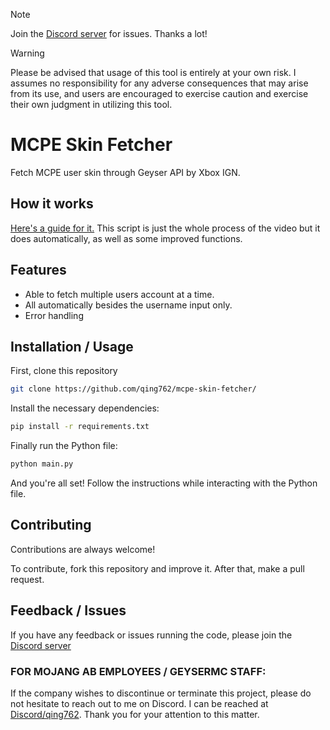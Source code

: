 > [!NOTE]  
> Join the [Discord server](https://qing762.is-a.dev/discord) for issues. Thanks a lot!

> [!WARNING]
> Please be advised that usage of this tool is entirely at your own risk. I assumes no responsibility for any adverse consequences that may arise from its use, and users are encouraged to exercise caution and exercise their own judgment in utilizing this tool.
# MCPE Skin Fetcher

Fetch MCPE user skin through Geyser API by Xbox IGN.




## How it works

[Here's a guide for it.](https://www.youtube.com/watch?v=DKhBCFU5AHw) This script is just the whole process of the video but it does automatically, as well as some improved functions.
## Features

- Able to fetch multiple users account at a time.
- All automatically besides the username input only.
- Error handling



## Installation / Usage

First, clone this repository
```bash
git clone https://github.com/qing762/mcpe-skin-fetcher/
```

Install the necessary dependencies:
```bash
pip install -r requirements.txt
```

Finally run the Python file:
```bash
python main.py
```
And you're all set! Follow the instructions while interacting with the Python file.
## Contributing

Contributions are always welcome!

To contribute, fork this repository and improve it. After that, make a pull request.


## Feedback / Issues

If you have any feedback or issues running the code, please join the [Discord server](https://qing762.is-a.dev/discord)

### FOR MOJANG AB EMPLOYEES / GEYSERMC STAFF:
If the company wishes to discontinue or terminate this project, please do not hesitate to reach out to me on Discord. I can be reached at [Discord/qing762](https://discord.com/users/635765555277725696). Thank you for your attention to this matter.